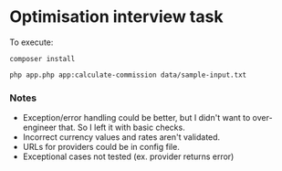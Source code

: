 # Optimisation interview task

To execute:

`composer install`

`php app.php app:calculate-commission data/sample-input.txt`

### Notes

- Exception/error handling could be better, but I didn't want to over-engineer that. So I left it with basic checks.
- Incorrect currency values and rates aren't validated.
- URLs for providers could be in config file.
- Exceptional cases not tested (ex. provider returns error)
